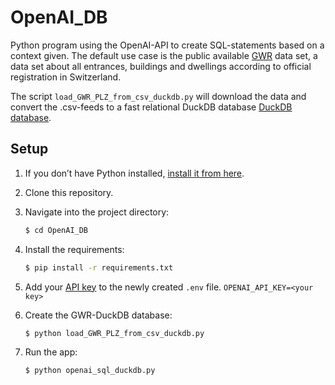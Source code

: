 # OpenAI_DB

Python program using the OpenAI-API to create SQL-statements based on a context given.
The default use case is the public available [GWR](https://www.housing-stat.ch/de/madd/public.html) data set, a data set
about all entrances, buildings and dwellings according to official registration in Switzerland.

The script ``load_GWR_PLZ_from_csv_duckdb.py`` will download the data and convert the .csv-feeds to a fast relational 
DuckDB database [DuckDB database](https://duckdb.org/).

## Setup

1. If you don’t have Python installed, [install it from here](https://www.python.org/downloads/).

2. Clone this repository.

3. Navigate into the project directory:

   ```bash
   $ cd OpenAI_DB
   ```

4. Install the requirements:

   ```bash
   $ pip install -r requirements.txt
   ```

5. Add your [API key](https://platform.openai.com/account/api-keys) to the newly created `.env` file.
   ``OPENAI_API_KEY=<your key>``

7. Create the GWR-DuckDB database:

   ```bash
   $ python load_GWR_PLZ_from_csv_duckdb.py
   ```

8. Run the app:

   ```bash
   $ python openai_sql_duckdb.py
   ```
